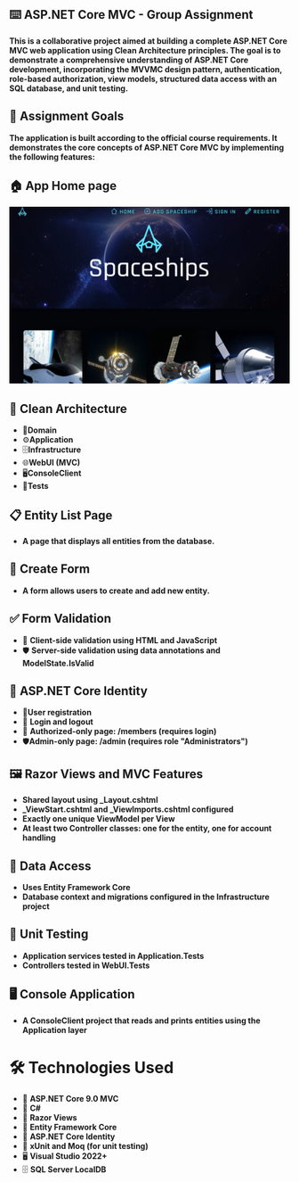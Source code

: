 ## ⌨️ ASP.NET Core MVC - Group Assignment

**This is a collaborative project aimed at building a complete ASP.NET Core MVC web application using Clean Architecture principles. The goal is to demonstrate a comprehensive understanding of ASP.NET Core development, incorporating the MVVMC design pattern, authentication, role-based authorization, view models, structured data access with an SQL database, and unit testing.**

## 📌 Assignment Goals

**The application is built according to the official course requirements. It demonstrates the core concepts of ASP.NET Core MVC by implementing the following features:**

## 🏠 App Home page
![HomePage](SpaceshipsApp/wwwroot/Images/HomePage.png)


   ## 🧱 Clean Architecture 
   - 🧠**Domain**
   - ⚙️**Application**
   - 🗄️**Infrastructure**
   - 🌐**WebUI (MVC)**
   - 🖥️**ConsoleClient**
   - 🧪**Tests**
  
   ## 📋 Entity List Page
   - **A page that displays all entities from the database.**

   ## 📝 Create Form
   - **A form allows users to create and add new entity.**

   ## ✅ Form Validation
   - 🧍 **Client-side validation using HTML and JavaScript**
   - 🛡️ **Server-side validation using data annotations and ModelState.IsValid**

   ## 🔐 ASP.NET Core Identity
   - 👤**User registration**
   - 🔑 **Login and logout**
   - 👥 **Authorized-only page: /members (requires login)**
   - 🛡️**Admin-only page: /admin (requires role "Administrators")**

   ## 🖼️ Razor Views and MVC Features
   - **Shared layout using _Layout.cshtml**
   - **_ViewStart.cshtml and _ViewImports.cshtml configured**
   - **Exactly one unique ViewModel per View** 
   - **At least two Controller classes: one for the entity, one for account handling** 

   ## 💾 Data Access
   - **Uses Entity Framework Core** 
   - **Database context and migrations configured in the Infrastructure project** 

   ## 🧪 Unit Testing
   - **Application services tested in Application.Tests** 
   - **Controllers tested in WebUI.Tests** 

   ## 🖥️ Console Application
   - **A ConsoleClient project that reads and prints entities using the Application layer** 

   # 🛠️ Technologies Used  
   - 🔷 **ASP.NET Core 9.0 MVC**
   - 💬 **C#**
   - 📄 **Razor Views**
   - 🔐 **Entity Framework Core**
   - 💽 **ASP.NET Core Identity**
   - 🧪 **xUnit and Moq (for unit testing)**
   - 🖥️ **Visual Studio 2022+**
   - 🗄️ **SQL Server LocalDB**
